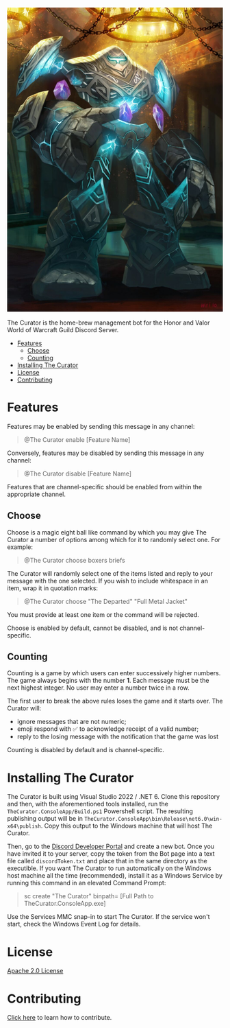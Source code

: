 ![The Curator](The_Curator.jpg)

The Curator is the home-brew management bot for the Honor and Valor World of Warcraft Guild Discord Server.

- [Features](#features)
  - [Choose](#choose)
  - [Counting](#counting)
- [Installing The Curator](#installing-the-curator)
- [License](#license)
- [Contributing](#contributing)

# Features
Features may be enabled by sending this message in any channel:
> @The Curator enable [Feature Name]

Conversely, features may be disabled by sending this message in any channel:
> @The Curator disable [Feature Name]

Features that are channel-specific should be enabled from within the appropriate channel.

## Choose
Choose is a magic eight ball like command by which you may give The Curator a number of options among which for it to randomly select one.
For example:
> @The Curator choose boxers briefs

The Curator will randomly select one of the items listed and reply to your message with the one selected.
If you wish to include whitespace in an item, wrap it in quotation marks:
> @The Curator choose "The Departed" "Full Metal Jacket"

You must provide at least one item or the command will be rejected.

Choose is enabled by default, cannot be disabled, and is not channel-specific.

## Counting
Counting is a game by which users can enter successively higher numbers.
The game always begins with the number **1**.
Each message must be the next highest integer.
No user may enter a number twice in a row.

The first user to break the above rules loses the game and it starts over.
The Curator will:
- ignore messages that are not numeric;
- emoji respond with ✅ to acknowledge receipt of a valid number;
- reply to the losing message with the notification that the game was lost

Counting is disabled by default and is channel-specific.

# Installing The Curator
The Curator is built using Visual Studio 2022 / .NET 6.
Clone this repository and then, with the aforementioned tools installed, run the `TheCurator.ConsoleApp/Build.ps1` Powershell script.
The resulting publishing output will be in `TheCurator.ConsoleApp\bin\Release\net6.0\win-x64\publish`.
Copy this output to the Windows machine that will host The Curator.

Then, go to the [Discord Developer Portal](https://discord.com/developers/applications) and create a new bot.
Once you have invited it to your server, copy the token from the Bot page into a text file called `discordToken.txt` and place that in the same directory as the executible.
If you want The Curator to run automatically on the Windows host machine all the time (recommended), install it as a Windows Service by running this command in an elevated Command Prompt:
> sc create "The Curator" binpath= [Full Path to TheCurator.ConsoleApp.exe]

Use the Services MMC snap-in to start The Curator.
If the service won't start, check the Windows Event Log for details.

# License

[Apache 2.0 License](LICENSE)

# Contributing

[Click here](CONTRIBUTING.md) to learn how to contribute.